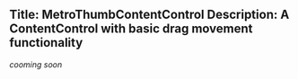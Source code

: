 Title: MetroThumbContentControl
Description: A ContentControl with basic drag movement functionality
---

_cooming soon_
